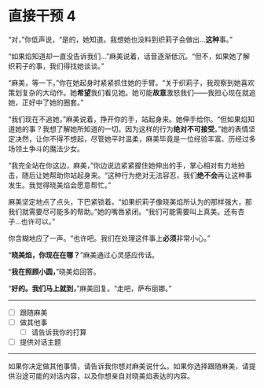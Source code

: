# 直接干预 4

“对，”你低声说，“是的，她知道。我想她也没料到织莉子会做出...**这种**事。”

“如果焰知道却一直没告诉我们...”麻美说着，话音逐渐低沉。“但不，如果她了解织莉子的事，我们得找她谈谈。”

“麻美，等一下。”你在她起身时紧紧抓住她的手臂。“关于织莉子，我观察到她喜欢策划复杂的大动作。她**希望**我们看见她。她可能**故意**激怒我们——我担心现在就追她，正好中了她的圈套。”

“我们现在不追她，”麻美说着，挣开你的手，站起身来。她伸手给你。“但如果焰知道她的事？我想了解她所知道的一切。因为这样的行为**绝对不可接受**。”她的表情坚定决然，让你不得不想起，尽管她平时温柔，麻美毕竟是一位经验丰富、历经过多场领土争斗的魔法少女。

“我完全站在你这边，麻美，”你边说边紧紧握住她伸出的手，掌心相对有力地拍击，随后让她帮助你站起身来。“这种行为绝对无法容忍，我们**绝不会**再让这种事发生。我觉得晓美焰会愿意帮忙。”

麻美坚定地点了点头，下巴紧锁着。“如果织莉子像晓美焰所认为的那样强大，那我们就需要尽可能多的帮助。”她的嘴唇紧闭。“我们可能需要叫上真美。还有杏子...也许可以。”

你含糊地应了一声。“也许吧。我们在处理这件事上**必须**非常小心。”

“**晓美焰，你现在在哪？**”麻美通过心灵感应传话。

“**我在照顾小圆，**”晓美焰回答。

“**好的。我们马上就到，**”麻美回复。“走吧，萨布丽娜。”

---

- [ ] 跟随麻美
- [ ] 做其他事
  - [ ] 请告诉我你的打算
- [ ] 提供对话主题

---

如果你决定做其他事情，请告诉我你想对麻美说什么。如果你选择跟随麻美，请提供沿途可能的对话内容，以及你想亲自对晓美焰表达的内容。
